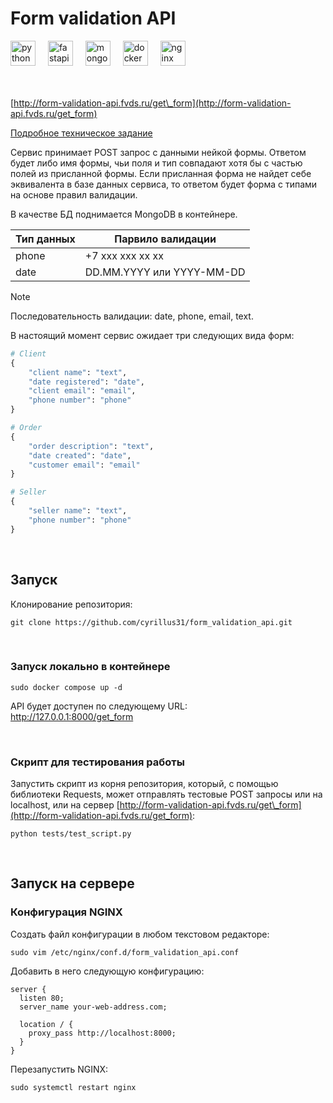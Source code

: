 # Form validation API

<div align="left">
  <img src="https://skillicons.dev/icons?i=py" height="40" alt="python logo"  />
  <img width="12" />
  <img src="https://skillicons.dev/icons?i=fastapi" height="40" alt="fastapi logo"  />
  <img width="12" />
  <img src="https://skillicons.dev/icons?i=mongodb" height="40" alt="mongodb logo"  />
  <img width="12" />
  <img src="https://skillicons.dev/icons?i=docker" height="40" alt="docker logo"  />
  <img width="12" />
  <img src="https://skillicons.dev/icons?i=nginx" height="40" alt="nginx logo"  />
</div>

<br>
<br>

[http://form-validation-api.fvds.ru/get\_form](http://form-validation-api.fvds.ru/get_form)

[Подробное техническое задание](technical_task/Тестовое%20задание%20Python%20Junior%20-.pdf)

Сервис принимает POST запрос с данными нейкой формы. Ответом будет либо имя формы, чьи поля и тип совпадают хотя бы с частью полей из присланной формы. Если присланная форма не найдет себе эквивалента в базе данных сервиса, то ответом будет форма с типами на основе правил валидации. 

В качестве БД поднимается MongoDB в контейнере.

|Тип данных   | Парвило валидации |
|------|--------------------------|
|phone |          +7 xxx xxx xx xx|
|date  | DD.MM.YYYY или YYYY-MM-DD| 


> [!NOTE]
> Последовательность валидации: date, phone, email, text.



В настоящий момент сервис ожидает три следующих вида форм:

```python
# Client
{
    "client name": "text",
    "date registered": "date",
    "client email": "email",
    "phone number": "phone"
}

# Order
{
    "order description": "text",
    "date created": "date",
    "customer email": "email"
}

# Seller
{
    "seller name": "text",
    "phone number": "phone"
}
```

<br>

## Запуск

Клонирование репозитория:

```console
git clone https://github.com/cyrillus31/form_validation_api.git
```

<br>


### Запуск локально в контейнере

```docker
sudo docker compose up -d
```

API будет доступен по следующему URL:  
http://127.0.0.1:8000/get_form

<br>

### Скрипт для тестирования работы
Запустить скрипт из корня репозитория, который, c помощью библиотеки Requests, может отправлять тестовые POST запросы или на localhost, или на сервер [http://form-validation-api.fvds.ru/get\_form](http://form-validation-api.fvds.ru/get_form): 

```console
python tests/test_script.py
```


<br>

## Запуск на сервере

### Конфигурация NGINX 
Создать файл конфигурации в любом текстовом редакторе:

```console
sudo vim /etc/nginx/conf.d/form_validation_api.conf
```

Добавить в него следующую конфигурацию:

```nginx
server {
  listen 80;
  server_name your-web-address.com;

  location / {
    proxy_pass http://localhost:8000;
  }
}
```

Перезапустить NGINX:

```console
sudo systemctl restart nginx
```



